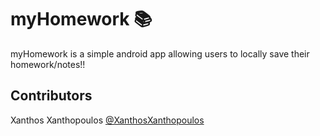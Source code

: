 # myHomework  :books:

myHomework is a simple android app allowing users to locally save their homework/notes!!


## Contributors
Xanthos Xanthopoulos [@XanthosXanthopoulos](https://github.com/XanthosXanthopoulos)



